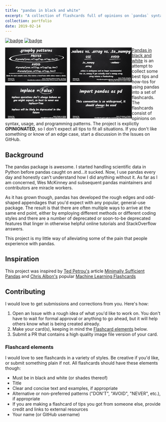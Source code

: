 ```yaml
---
title: "pandas in black and white"
excerpt: "A collection of flashcards full of opinions on `pandas` syntax, usage, and programming patterns<br/><img src='/images/pandas-bw.png'><br/>"
collection: portfolio
date: 2019-02-14
---
```


[![badge](https://img.shields.io/website/https/deppen8.github.io/pandas-bw.svg)](https/deppen8.github.io/pandas-bw)
[![badge](https://img.shields.io/badge/GitHub-pandas--bw-blue.svg?logo=github)](https://github.com/deppen8/pandas-bw)

<img align="left" src="/images/pandas-bw.png">

[Pandas in black and white](https/deppen8.github.io/pandas-bw) is an attempt to collect some best tips and how-tos for using pandas into a set of flashcards. The flashcards consist of opinions on syntax, usage, and programming patterns. The project is explictly **OPINIONATED**, so I don't expect all tips to fit all situations. If you don't like something or know of an edge case, start a discussion in the Issues on GitHub.

## Background

The pandas package is awesome. I started handling scientific data in Python before pandas caught on and...it sucked. Now, I use pandas every day and honestly can't understand how I did anything without it. As far as I am concerned, Wes McKinney and subsequent pandas maintainers and contributors are miracle workers.

As it has grown though, pandas has developed the rough edges and odd-shaped appendages that you'd expect with any popular, general-use package. The result is that there are often multiple ways to arrive at the same end point, either by employing different methods or different coding styles and there are a number of deprecated or soon-to-be deprecated features that linger in otherwise helpful online tutorials and StackOverflow answers.

This project is my little way of alleviating some of the pain that people experience with pandas.

## Inspiration

This project was inspired by [Ted Petrou's](https://twitter.com/TedPetrou) article [Minimally Sufficient Pandas](https://medium.com/dunder-data/minimally-sufficient-pandas-a8e67f2a2428) and [Chris Albon's](https://twitter.com/chrisalbon) popular [Machine Learning Flashcards](https://machinelearningflashcards.com/)

## Contributing

I would love to get submissions and corrections from you. Here's how:

1. Open an Issue with a rough idea of what you'd like to work on. You don't have to wait for formal approval or anything to go ahead, but it will help others know what is being created already.
2. Make your card(s), keeping in mind the [Flashcard elements](#Flashcard-elements) below.
3. Submit a PR that contains a high quality image file version of your card.

### Flashcard elements

I would love to see flashcards in a variety of styles. Be creative if you'd like, or submit something plain if not. All flashcards should have these elements though:

- Must be in black and white (or shades thereof)
- Title
- Clear and concise text and examples, if appropriate
- Alternative or non-preferred patterns ("DON'T", "AVOID", "NEVER", etc.), if appropriate
- If you are making a flashcard of tips you got from someone else, provide credit and links to external resources
- Your name (or GitHub username)
